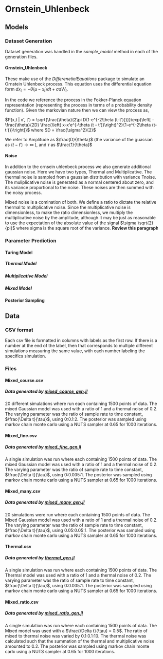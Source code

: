 # Ornstein_Uhlenbeck

## Models

### Dataset Generation

Dataset generation was handled in the *sample_model* method in each of the generation files.

#### Ornstein_Uhlenbeck

These make use of the *DifferenetialEquations* package to simulate an Ornstein Uhlenbeck process. This equation uses the differential equation form $dx_t = -\theta(\mu - x_t) dt + \sigma dW_t$.


In the code we reference the process in the Fokker-Planck equation representation (representing the process in terms of a probability density function). Given the markovian nature then we can view the process as,


$P(x,t | x', t') = \sqrt{\frac{\theta}{2\pi D(1-e^{-2\theta (t-t')})}}\exp{\left[ - \frac{\theta}{2D} \frac{\left( x-x'e^{-\theta (t - t')}\right)^2}{1-e^{-2\theta (t-t')}}\right]}$ where $D = \frac{\sigma^2}{2}$

We refer to Amplitude as $\frac{D}{\theta}$ (the variance of the guassian as $(t - t') \rightarrow \infty$ ), and $\tau$ as $\frac{1}{\theta}$

#### Noise

In addition to the ornsein uhlenbeck process we also generate additional gaussian noise. Here we have two types, Thermal and Multiplicative. The thermal noise is sampled from a gaussian distribution with variance Tnoise. The muliplicative noise is generated as a normal centered about zero, and its variance proportional to the noise. These noises are then summed with the noisy process.


Mixed noise is a comination of both. We define a ratio to dictate the relative thermal to multiplicative noise. Since the multiplicative noise is dimensionless, to make the ratio dimensionless, we multiply the multiplicative noise by the amplitude, although it may be just as reasonable to use the expectation of the absolute value of the signal $\sigma \sqrt{2}{pi}$ where sigma is the square root of the variance. **Review this paragraph**


### Parameter Prediction


#### Turing Model

##### Thermal Model

##### Multiplicative Model

##### Mixed Model


#### Posterior Sampling

## Data

### CSV format

Each csv file is formatted in columns with labels as the first row. If there is a number at the end of the label, then that corresponds to multiple different simulations measuring the same value, with each number labeling the specifics simulation.

### Files

#### Mixed_course.csv
##### Data generated by [mixed_coarse_gen.jl](mixed_coarse_gen.jl)

20 different simulations where run each containing 1500 points of data. The mixed Gaussian model was used with a ratio of 1 and a thermal noise of 0.2. The varying parameter was the ratio of sample rate to time constant, $\frac{\Delta t}{\tau}$, using 0:0.1:2. The posterior was sampled using markov chain monte carlo using a NUTS sampler at 0.65 for 1000 iterations.

#### Mixed_fine.csv
##### Data generated by [mixed_fine_gen.jl](mixed_fine_gen.jl)

A single simulation was run where each containing 1500 points of data. The mixed Gaussian model was used with a ratio of 1 and a thermal noise of 0.2. The varying parameter was the ratio of sample rate to time constant, $\frac{\Delta t}{\tau}$, using 0:0.005:1. The posterior was sampled using markov chain monte carlo using a NUTS sampler at 0.65 for 1000 iterations.

#### Mixed_many.csv
##### Data generated by [mixed_many_gen.jl](mixed_many_gen.jl)

20 simulations were run where each containing 1500 points of data. The Mixed Gaussian model was used with a ratio of 1 and a thermal noise of 0.2. The varying parameter was the ratio of sample rate to time constant, $\frac{\Delta t}{\tau}$, using 0.05:0.05:1. The posterior was sampled using markov chain monte carlo using a NUTS sampler at 0.65 for 1000 iterations.

#### Thermal.csv
##### Data generated by [thermal_gen.jl](thermal_gen.jl)
A single simulation was run where each containing 1500 points of data. The Thermal model was used with a ratio of 1 and a thermal noise of 0.2. The varying parameter was the ratio of sample rate to time constant, $\frac{\Delta t}{\tau}$, using 0:0.005:1. The posterior was sampled using markov chain monte carlo using a NUTS sampler at 0.65 for 1000 iterations.

#### Mixed_ratio.csv
##### Data generated by [mixed_ratio_gen.jl](mixed_ratio_gen.jl)
A single simulation was run where each containing 1500 points of data. The Mixed model was used with a $\frac{\Delta t}{\tau} = 0.5$. The ratio of mixed to thermal noise was varied by 0.1:0.1:10. The thermal noise was calculated such that the summation of the thermal and multiplicative noise amounted to 0.2. The posterior was sampled using markov chain monte carlo using a NUTS sampler at 0.65 for 1000 iterations.
